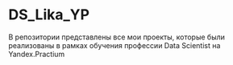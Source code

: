 # DS_Lika_YP
В репозитории представлены  все мои проекты, которые были реализованы в рамках обучения профессии Data Scientist на Yandex.Practium
